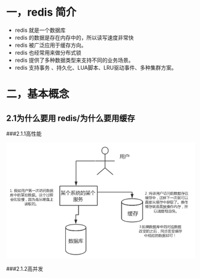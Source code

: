 # 一，redis 简介

- redis 就是一个数据库
- redis 的数据是存在内存中的，所以读写速度非常快
- redis 被广泛应用于缓存方向。
- redis 也经常用来做分布式锁
- redis 提供了多种数据类型来支持不同的业务场景。
- redis 支持事务 、持久化、LUA脚本、LRU驱动事件、多种集群方案。

# 二，基本概念

## 2.1为什么要用 redis/为什么要用缓存
###2.1.1高性能

![redis高性能](/docs/img/redis基础/redis-tree.png)

###2.1.2高并发